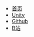 - [首页](/README.md)
- [Unity](/unity/qobjectpool.md)
- [Github](https://github.com/QinZhuo)
- [B站](https://space.bilibili.com/3981300)